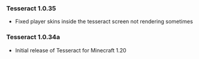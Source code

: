 ### Tesseract 1.0.35
- Fixed player skins inside the tesseract screen not rendering sometimes

### Tesseract 1.0.34a
- Initial release of Tesseract for Minecraft 1.20
